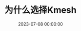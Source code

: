 ---
active: true
date: 2023-07-08 00:00:00
title: 为什么选择Kmesh
subtitle: ''

featured:
- name: <div class="inline">即插即用</div>
  description: 应用无感的流量治理<br>自动对接Istio等软件

- name: <div class="inline">高性能</div>
  description: 网格转发时延降低60%<br>网格底座开销降低50%


- name: <div class="inline">全栈可视化</div>
  description: 端到端指标采集*<br>流量编排可视化*

- name: <div class="inline">安全隔离</div>
  description: ebpf虚机安全的流量编排<br>cgroup级编排隔离


- name: <div class="inline">无代理数据面</div>
  description: 无需部署代理组件<br>随流完成流量编排


- name: <div class="inline">开放生态</div>
  description: 支持XDS协议标准<br>主流观测平台对接*

  
weight: 4
widget: feature-section
---